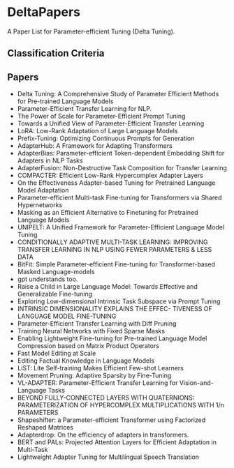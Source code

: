 # DeltaPapers
A Paper List for Parameter-efficient Tuning (Delta Tuning).

## Classification Criteria

## Papers
- Delta Tuning: A Comprehensive Study of Parameter Efficient Methods for Pre-trained Language Models
- Parameter-Efficient Transfer Learning for NLP. 
- The Power of Scale for Parameter-Efficient Prompt Tuning
- Towards a Unified View of Parameter-Efficient Transfer Learning
- LoRA: Low-Rank Adaptation of Large Language Models
- Prefix-Tuning: Optimizing Continuous Prompts for Generation
- AdapterHub: A Framework for Adapting Transformers
- AdapterBias: Parameter-efficient Token-dependent Embedding Shift for Adapters in NLP Tasks
- AdapterFusion: Non-Destructive Task Composition for Transfer Learning
- COMPACTER: Efficient Low-Rank Hypercomplex Adapter Layers
- On the Effectiveness Adapter-based Tuning for Pretrained Language Model Adaptation
- Parameter-efficient Multi-task Fine-tuning for Transformers via Shared Hypernetworks
- Masking as an Efficient Alternative to Finetuning for Pretrained Language Models
- UNIPELT: A Unified Framework for Parameter-Efficient Language Model Tuning
- CONDITIONALLY ADAPTIVE MULTI-TASK LEARNING: IMPROVING TRANSFER LEARNING IN NLP USING FEWER PARAMETERS & LESS DATA
- BitFit: Simple Parameter-efficient Fine-tuning for Transformer-based Masked Language-models
- gpt understands too.
- Raise a Child in Large Language Model: Towards Effective and Generalizable Fine-tuning
- Exploring Low-dimensional Intrinsic Task Subspace via Prompt Tuning
- INTRINSIC DIMENSIONALITY EXPLAINS THE EFFEC- TIVENESS OF LANGUAGE MODEL FINE-TUNING
- Parameter-Efficient Transfer Learning with Diff Pruning
- Training Neural Networks with Fixed Sparse Masks
- Enabling Lightweight Fine-tuning for Pre-trained Language Model Compression based on Matrix Product Operators
- Fast Model Editing at Scale
- Editing Factual Knowledge in Language Models
- LiST: Lite Self-training Makes Efficient Few-shot Learners
- Movement Pruning: Adaptive Sparsity by Fine-Tuning
- VL-ADAPTER: Parameter-Efficient Transfer Learning for Vision-and-Language Tasks
- BEYOND FULLY-CONNECTED LAYERS WITH QUATERNIONS: PARAMETERIZATION OF HYPERCOMPLEX MULTIPLICATIONS WITH 1/n PARAMETERS
- Shapeshifter: a Parameter-efficient Transformer using Factorized Reshaped Matrices
- Adapterdrop: On the efficiency of adapters in transformers.
- BERT and PALs: Projected Attention Layers for Efficient Adaptation in Multi-Task
- Lightweight Adapter Tuning for Multilingual Speech Translation

